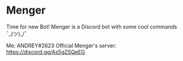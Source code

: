 # Menger
Time for new Bot!
Menger is a Discord bot with some cool commands ¯\_(ツ)_/¯

Me: ANDREY#2623
Official Menger's server: https://discord.gg/As5gZSQeEG
